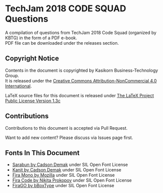 # TechJam 2018 CODE SQUAD Questions

A compilation of questions from TechJam 2018 Code Squad (organized by KBTG) in the form of a PDF e-book.  
PDF file can be downloaded under the releases section.


## Copyright Notice

Contents in the document is copyrighted by Kasikorn Business-Technology Group.  
It is released under the [Creative Commons Attribution-NonCommercial 4.0 International](https://creativecommons.org/licenses/by-nc/4.0/).

LaTeX source files for this document is released under [The LaTeX Project Public License Version 1.3c](LICENSE)


## Contributions

Contributions to this document is accepted via Pull Request.

Want to add new content? Please discuss via Issues page first.


## Fonts In This Document

- [Sarabun by Cadson Demak](https://github.com/cadsondemak/Sarabun) under SIL Open Font License
- [Kanit by Cadson Demak](https://github.com/cadsondemak/Kanit) under SIL Open Font License
- [Fira Mono by Mozilla](https://github.com/mozilla/Fira) under SIL Open Font License
- [Fira Code by Nikita Prokopov](https://github.com/tonsky/FiraCode) under SIL Open Font License
- [FiraGO by bBoxType](https://github.com/bBoxType/FiraGO) under SIL Open Font License
